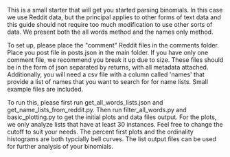 This is a small starter that will get you started parsing binomials. In this case we use Reddit data, but the principal applies to other forms of text data and this guide should not require too much modification to use other sorts of data. We present both the  all words method and the names only method.

To set up, please place the "comment" Reddit files in the comments folder. Place you post file in posts.json in the main folder. If you have only one comment file, we recommend you break it up due to size. These files should be in the form of json separated by returns, with all metadata attached. Additionally, you will need a csv file with a column called 'names' that provide a list of names that you want to search for for name lists. Small example files are included.

To run this, please first run get_all_words_lists.json and get_name_lists_from_reddit.py. Then run filter_all_words.py and basic_plotting.py to get the initial plots and data files output. For the plots, we only analyze lists that have at least 30 instances. Feel free to change the cutoff to suit your needs. The percent first plots and the ordinality histograms are both typcially bell curves. The list output files can be used for further analysis of your binomials. 
